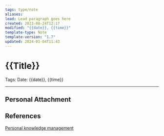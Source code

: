 ```yaml
---
tags: type/note
aliases: 
lead: Lead paragraph goes here
created: 2023-08-24T12:17
modified: "{{date}}, {{time}}"
template-type: Note
template-version: "1.7"
updated: 2024-01-04T11:43
---
```


# {{Title}}

Tags: 
Date: {{date}}, {{time}}

---

## Personal Attachment


## References

[Personal knowledge management](../SLIP-BOX/Personal%20knowledge%20management.md)
